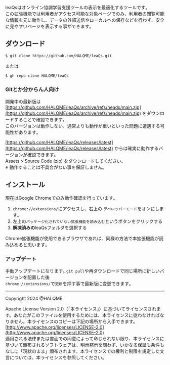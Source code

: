 leaQsはオンライン協調学習支援ツールの表示を最適化するツールです｡  
この拡張機能では利用者がアクセス可能な対象ページでのみ、利用者の閲覧可能な情報を元に動作し、データの外部送信やローカルへの保存などを行わず、安全に見やすいページを表示する事ができます｡  

## ダウンロード
```bash
$ git clone https://github.com/HALQME/leaQs.git
```

または  

```bash
$ gh repo clone HALQME/leaQs
```
### Gitとか分からん人向け

開発中の最新版は [https://github.com/HALQME/leaQs/archive/refs/heads/main.zip](https://github.com/HALQME/leaQs/archive/refs/heads/main.zip) をダウンロードすることで確認できます｡  
このバージョンは動作しない、通常よりも動作が重いといった問題に遭遇する可能性があります｡  

[https://github.com/HALQME/leaQs/releases/latest](https://github.com/HALQME/leaQs/releases/latest) からは確実に動作するバージョンが確認できます｡  
Assets > Source Code (zip) をダウンロードしてください｡  
※ 動作することは不具合がない事を保証しません｡

## インストール
現在はGoogle Chromeでのみ動作確認を行っています｡  

1. `chrome://extensions/`にアクセスし、右上の `デベロッパーモード`をオンにします｡
2. 左上の`パッケージ化されていない拡張機能を読み込む`というボタンをクリックする
3. **解凍済みの**leaQsフォルダを選択する

Chrome拡張機能が使用できるブラウザであれば、同様の方法で本拡張機能が読み込めると思います｡

### アップデート
手動アップデートになります｡ `git pull`や再ダウンロードで同じ場所に新しいバージョンを配置した後  
`chrome://extensions/`で`更新`を押す事で最新版に変更できます｡


---
Copyright 2024 @HALQME

Apache License Version 2.0（「本ライセンス」）に基づいてライセンスされます。あなたがこのファイルを使用するためには、本ライセンスに従わなければなりません。本ライセンスのコピーは下記の場所から入手できます。  
[http://www.apache.org/licenses/LICENSE-2.0](http://www.apache.org/licenses/LICENSE-2.0)  
適用される法律または書面での同意によって命じられない限り、本ライセンスに基づいて頒布されるソフトウェアは、明示黙示を問わず、いかなる保証も条件もなしに「現状のまま」頒布されます。本ライセンスでの権利と制限を規定した文言については、本ライセンスを参照してください。  
